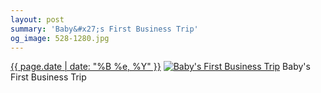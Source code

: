 ```yaml
---
layout: post
summary: 'Baby&#x27;s First Business Trip'
og_image: 528-1280.jpg
---
```


<p>
  <time><a href="/528">{{ page.date | date: "%B %e, %Y" }}</a></time>
  <a href="/528"><img src="{{ site.assets_url }}/528-640.jpg" srcset="{{ site.assets_url }}/528-320.jpg 320w, {{ site.assets_url }}/528-640.jpg 640w, {{ site.assets_url }}/528-960.jpg 960w, {{ site.assets_url }}/528-1280.jpg 1280w" sizes="(min-width: 700px) 50vw, calc(100vw - 2rem)" alt="Baby&#x27;s First Business Trip" /></a>
  <span>Baby&#x27;s First Business Trip</span>
</p>
